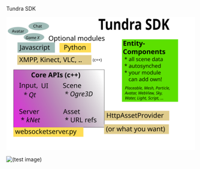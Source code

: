 Tundra SDK

![(tundra diagram)](tundra.svg "Tundra Framework")

![(test image)](http://realxtend.files.wordpress.com/2011/07/cropped-rex-blog-header.jpg "Test Image")

